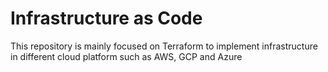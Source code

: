 # Infrastructure as Code
This repository is mainly focused on Terraform to implement infrastructure in different cloud platform such as AWS, GCP and Azure
